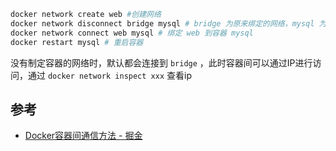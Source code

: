 
```bash
docker network create web #创建网络
docker network disconnect bridge mysql # bridge 为原来绑定的网络，mysql 为容器名或容器 id
docker network connect web mysql # 绑定 web 到容器 mysql
docker restart mysql # 重启容器
```


没有制定容器的网络时，默认都会连接到 `bridge` ，此时容器间可以通过IP进行访问，通过 `docker network inspect xxx` 查看ip


## 参考

- [Docker容器间通信方法 - 掘金](https://juejin.cn/post/6844903847383547911)